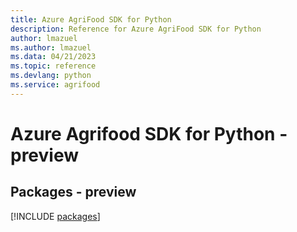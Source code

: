 ```yaml
---
title: Azure AgriFood SDK for Python
description: Reference for Azure AgriFood SDK for Python
author: lmazuel
ms.author: lmazuel
ms.data: 04/21/2023
ms.topic: reference
ms.devlang: python
ms.service: agrifood
---
```

# Azure Agrifood SDK for Python - preview
## Packages - preview
[!INCLUDE [packages](agrifood-index.md)]